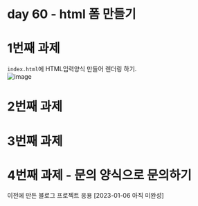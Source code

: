 # day 60 - html 폼 만들기

# 1번째 과제
`index.html`에 HTML입력양식 만들어 렌더링 하기.  
![image](https://user-images.githubusercontent.com/104587537/210790638-5ca95acf-bcf3-45f8-978b-70c127575b6b.png)

# 2번째 과제

# 3번째 과제

# 4번째 과제 - 문의 양식으로 문의하기
이전에 만든 블로그 프로젝트 응용
[2023-01-06 아직 미완성]
